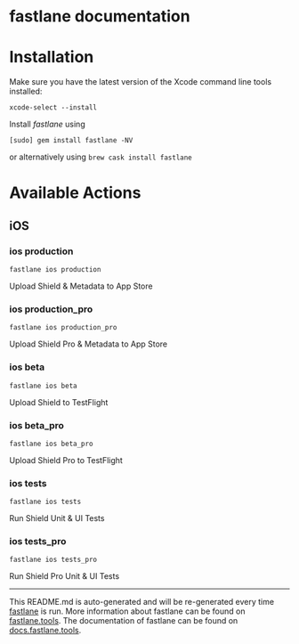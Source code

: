 fastlane documentation
================
# Installation

Make sure you have the latest version of the Xcode command line tools installed:

```
xcode-select --install
```

Install _fastlane_ using
```
[sudo] gem install fastlane -NV
```
or alternatively using `brew cask install fastlane`

# Available Actions
## iOS
### ios production
```
fastlane ios production
```
Upload Shield & Metadata to App Store
### ios production_pro
```
fastlane ios production_pro
```
Upload Shield Pro & Metadata to App Store
### ios beta
```
fastlane ios beta
```
Upload Shield to TestFlight
### ios beta_pro
```
fastlane ios beta_pro
```
Upload Shield Pro to TestFlight
### ios tests
```
fastlane ios tests
```
Run Shield Unit & UI Tests
### ios tests_pro
```
fastlane ios tests_pro
```
Run Shield Pro Unit & UI Tests

----

This README.md is auto-generated and will be re-generated every time [fastlane](https://fastlane.tools) is run.
More information about fastlane can be found on [fastlane.tools](https://fastlane.tools).
The documentation of fastlane can be found on [docs.fastlane.tools](https://docs.fastlane.tools).
